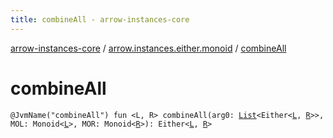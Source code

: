 ```yaml
---
title: combineAll - arrow-instances-core
---
```


[arrow-instances-core](../index.html) / [arrow.instances.either.monoid](index.html) / [combineAll](./combine-all.html)

# combineAll

`@JvmName("combineAll") fun <L, R> combineAll(arg0: `[`List`](https://kotlinlang.org/api/latest/jvm/stdlib/kotlin.collections/-list/index.html)`<Either<`[`L`](combine-all.html#L)`, `[`R`](combine-all.html#R)`>>, MOL: Monoid<`[`L`](combine-all.html#L)`>, MOR: Monoid<`[`R`](combine-all.html#R)`>): Either<`[`L`](combine-all.html#L)`, `[`R`](combine-all.html#R)`>`